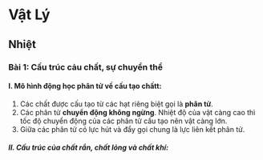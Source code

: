 # Vật Lý

## Nhiệt
### Bài 1: Cấu trúc cảu chất, sự chuyển thể
#### I. Mô hình động học phân tử về cấu tạo chấtt:
1. Các chất được cấu tạo từ các hạt riêng biệt gọi là **phân tử**.
2. Các phân tử **chuyển động không ngừng**. Nhiệt độ của vật càng cao thì tốc độ chuyển động của các phân tử cấu tạo nên vật càng lớn.
3. Giữa các phân tử có lực hút và đẩy gọi chung là lực liên kết phân tử.

#####  II. Cấu trúc của chất rắn, chất lỏng và chất khí:
